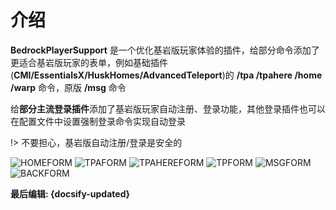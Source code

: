 # 介绍
 
**BedrockPlayerSupport** 是一个优化基岩版玩家体验的插件，给部分命令添加了更适合基岩版玩家的表单，例如基础插件(**CMI/EssentialsX/HuskHomes/AdvancedTeleport**)的 **/tpa /tpahere /home /warp** 命令，原版 **/msg** 命令
  
给**部分主流登录插件**添加了基岩版玩家自动注册、登录功能，其他登录插件也可以在配置文件中设置强制登录命令实现自动登录

!> 不要担心，基岩版自动注册/登录是安全的

![HOMEFORM](https://img.fastmirror.net/s/2024/06/11/6668011935ed8.png ':size=80%')
![TPAFORM](https://img.fastmirror.net/s/2023/12/09/65747a6272bd2.jpg ':size=80%')
![TPAHEREFORM](https://img.fastmirror.net/s/2023/12/09/65747a664c387.jpg ':size=80%')
![TPFORM](https://img.fastmirror.net/s/2024/06/11/6668173a6185b.png ':size=80%')
![MSGFORM](https://img.fastmirror.net/s/2024/06/11/6668173b46e99.png ':size=80%')
![BACKFORM](https://img.fastmirror.net/s/2024/06/11/6668173a0ef47.png ':size=80%')

**最后编辑: {docsify-updated}**